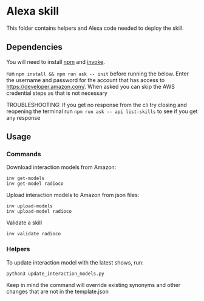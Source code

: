 # Alexa skill

This folder contains helpers and Alexa code needed to deploy the skill. 

## Dependencies

You will need to install [npm](https://www.npmjs.com/) and [invoke](http://www.pyinvoke.org/).

run `npm install && npm run ask -- init` before running the below. 
Enter the username and password for the account that has access to https://developer.amazon.com/.
When asked you can skip the AWS credential steps as that is not necessary

TROUBLESHOOTING:
If you get no response from the cli try closing and reopening the terminal run `npm run ask -- api list-skills` to see if you get any response


## Usage

### Commands

Download interaction models from Amazon:

    inv get-models
    inv get-model radioco

Upload interaction models to Amazon from json files: 

    inv upload-models
    inv upload-model radioco

Validate a skill

    inv validate radioco


### Helpers

To update interaction model with the latest shows, run:

    python3 update_interaction_models.py

Keep in mind the command will override existing synonyms and 
other changes that are not in the template.json
